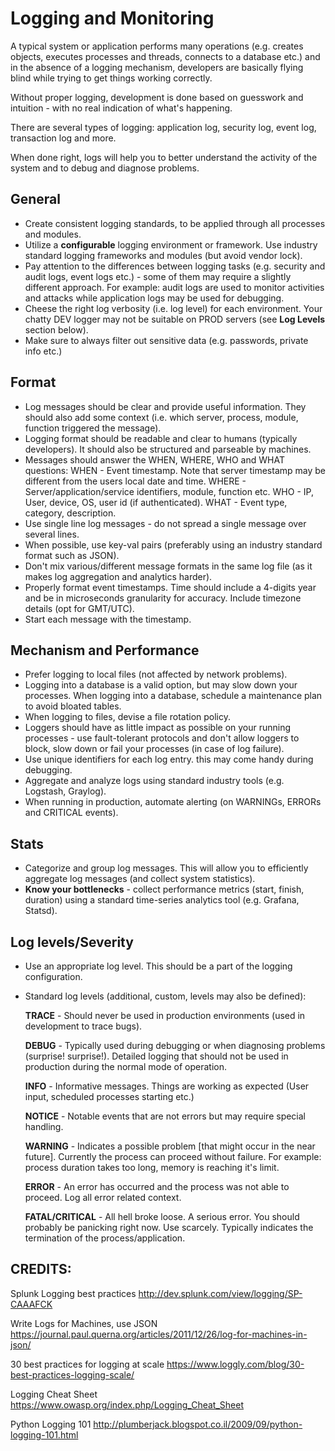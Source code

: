 Logging and Monitoring
======================

A typical system or application performs many operations (e.g. creates objects,
executes processes and threads, connects to a database etc.) and in the absence
of a logging mechanism, developers are basically flying blind while trying to
get things working correctly.

Without proper logging, development is done based on guesswork and intuition -
with no real indication of what's happening.

There are several types of logging: application log, security log, event log,
transaction log and more.

When done right, logs will help you to better understand the activity of the
system and to debug and diagnose problems.


General
-------
* Create consistent logging standards, to be applied through all processes and
  modules.
* Utilize a **configurable** logging environment or framework.
  Use industry standard logging frameworks and modules (but avoid vendor lock).
* Pay attention to the differences between logging tasks (e.g. security and
  audit logs, event logs etc.) - some of them may require a slightly different
  approach. For example: audit logs are used to monitor activities and attacks
  while application logs may be used for debugging.
* Cheese the right log verbosity (i.e. log level) for each environment.
  Your chatty DEV logger may not be suitable on PROD servers (see **Log Levels**
  section below).
* Make sure to always filter out sensitive data (e.g. passwords, private info etc.)


Format
------
* Log messages should be clear and provide useful information. They should also
  add some context (i.e. which server, process, module, function triggered
  the message).
* Logging format should be readable and clear to humans (typically developers).
  It should also be structured and parseable by machines.
* Messages should answer the WHEN, WHERE, WHO and WHAT questions:
  WHEN - Event timestamp. Note that server timestamp may be different from
         the users local date and time.
  WHERE - Server/application/service identifiers, module, function etc.
  WHO - IP, User, device, OS, user id (if authenticated).
  WHAT - Event type, category, description.
* Use single line log messages - do not spread a single message over several lines.
* When possible, use key-val pairs (preferably using an industry standard format
  such as JSON).
* Don't mix various/different message formats in the same log file (as it
  makes log aggregation and analytics harder).
* Properly format event timestamps. Time should include a 4-digits year and be
  in microseconds granularity for accuracy. Include timezone details (opt for
  GMT/UTC).
* Start each message with the timestamp.


Mechanism and Performance
-------------------------
* Prefer logging to local files (not affected by network problems).
* Logging into a database is a valid option, but may slow down your processes.
  When logging into a database, schedule a maintenance plan to avoid bloated tables.
* When logging to files, devise a file rotation policy.
* Loggers should have as little impact as possible on your running processes -
  use fault-tolerant protocols and don't allow loggers to block, slow down or
  fail your processes (in case of log failure).
* Use unique identifiers for each log entry. this may come handy during debugging.
* Aggregate and analyze logs using standard industry tools (e.g. Logstash, Graylog).
* When running in production, automate alerting (on WARNINGs, ERRORs and
  CRITICAL events).


Stats
-----
* Categorize and group log messages. This will allow you to efficiently
  aggregate log messages (and collect system statistics).
* **Know your bottlenecks** - collect performance metrics (start, finish, duration)
  using a standard time-series analytics tool (e.g. Grafana, Statsd).


Log levels/Severity
-------------------
* Use an appropriate log level. This should be a part of the logging configuration.
* Standard log levels (additional, custom, levels may also be defined):

  **TRACE** - Should never be used in production environments (used in
  development to trace bugs).

  **DEBUG** - Typically used during debugging or when diagnosing problems
  (surprise! surprise!). Detailed logging that should not be used in production
  during the normal mode of operation.

  **INFO** - Informative messages. Things are working as expected (User input,
  scheduled processes starting etc.)

  **NOTICE** - Notable events that are not errors but may require special handling.

  **WARNING** - Indicates a possible problem [that might occur in the near future].
  Currently the process can proceed without failure.
  For example: process duration takes too long, memory is reaching it's limit.

  **ERROR** - An error has occurred and the process was not able to proceed.
  Log all error related context.

  **FATAL/CRITICAL** - All hell broke loose. A serious error. You should probably
  be panicking right now. Use scarcely. Typically indicates the termination of
  the process/application.


CREDITS:
-------

Splunk Logging best practices
http://dev.splunk.com/view/logging/SP-CAAAFCK

Write Logs for Machines, use JSON
https://journal.paul.querna.org/articles/2011/12/26/log-for-machines-in-json/

30 best practices for logging at scale
https://www.loggly.com/blog/30-best-practices-logging-scale/

Logging Cheat Sheet
https://www.owasp.org/index.php/Logging_Cheat_Sheet

Python Logging 101
http://plumberjack.blogspot.co.il/2009/09/python-logging-101.html
